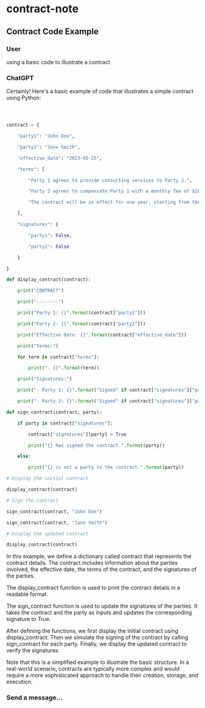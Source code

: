 # contract-note



## Contract Code Example

### User

using a basic code to illustrate a contract 

### ChatGPT

Certainly! Here's a basic example of code that illustrates a simple contract using Python:

```python



contract = {

    "party1": "John Doe",

    "party2": "Jane Smith",

    "effective_date": "2023-05-25",

    "terms": [

        "Party 1 agrees to provide consulting services to Party 2.",

        "Party 2 agrees to compensate Party 1 with a monthly fee of $1000.",

        "The contract will be in effect for one year, starting from the effective date."

    ],

    "signatures": {

        "party1": False,

        "party2": False

    }

}

def display_contract(contract):

    print("CONTRACT")

    print("--------")

    print("Party 1: {}".format(contract["party1"]))

    print("Party 2: {}".format(contract["party2"]))

    print("Effective Date: {}".format(contract["effective_date"]))

    print("Terms:")

    for term in contract["terms"]:

        print("- {}".format(term))

    print("Signatures:")

    print("- Party 1: {}".format("Signed" if contract["signatures"]["party1"] else "Not Signed"))

    print("- Party 2: {}".format("Signed" if contract["signatures"]["party2"] else "Not Signed"))

def sign_contract(contract, party):

    if party in contract["signatures"]:

        contract["signatures"][party] = True

        print("{} has signed the contract.".format(party))

    else:

        print("{} is not a party to the contract.".format(party))

# Display the initial contract

display_contract(contract)

# Sign the contract

sign_contract(contract, "John Doe")

sign_contract(contract, "Jane Smith")

# Display the updated contract

display_contract(contract)

```

In this example, we define a dictionary called contract that represents the contract details. The contract includes information about the parties involved, the effective date, the terms of the contract, and the signatures of the parties.

The display_contract function is used to print the contract details in a readable format.

The sign_contract function is used to update the signatures of the parties. It takes the contract and the party as inputs and updates the corresponding signature to True.

After defining the functions, we first display the initial contract using display_contract. Then we simulate the signing of the contract by calling sign_contract for each party. Finally, we display the updated contract to verify the signatures.

Note that this is a simplified example to illustrate the basic structure. In a real-world scenario, contracts are typically more complex and would require a more sophisticated approach to handle their creation, storage, and execution.


### Send a message...
